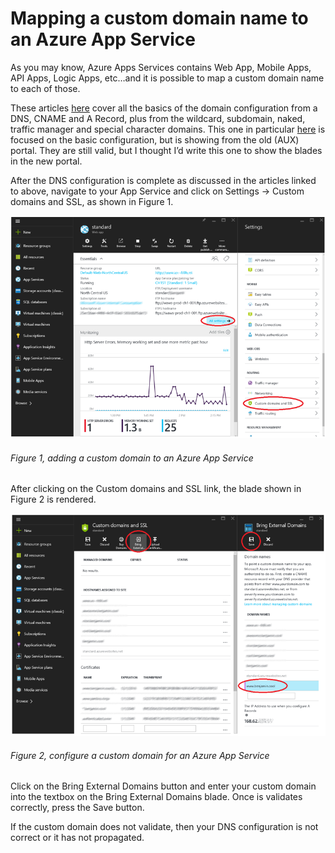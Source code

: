 # Mapping a custom domain name to an Azure App Service

As you may know, Azure Apps Services contains Web App, Mobile Apps, API Apps, Logic Apps, etc…and it is possible to map a custom domain name to each of those.

These articles [here][LINK1] cover all the basics of the domain configuration from a DNS, CNAME and A Record, plus from the wildcard, subdomain, naked, traffic manager and special character domains. This one in particular [here][LINK2] is focused on the basic configuration, but is showing from the old (AUX) portal. They are still valid, but I thought I’d write this one to show the blades in the new portal.

After the DNS configuration is complete as discussed in the articles linked to above, navigate to your App Service and click on Settings -> Custom domains and SSL, as shown in Figure 1.

![adding a custom domain to an Azure App Service][FIGURE1]
###### Figure 1, adding a custom domain to an Azure App Service

After clicking on the Custom domains and SSL link, the blade shown in Figure 2 is rendered.

![configure a custom domain for an Azure App Service][FIGURE2]
###### Figure 2, configure a custom domain for an Azure App Service

Click on the Bring External Domains button and enter your custom domain into the textbox on the Bring External Domains blade. Once is validates correctly, press the Save button.

If the custom domain does not validate, then your DNS configuration is not correct or it has not propagated.

[FIGURE1]: ../images/2016/msdn-0639.png "Figure 1, adding a custom domain to an Azure App Service"
[FIGURE2]: ../images/2016/msdn-0640.png "Figure 2, configure a custom domain for an Azure App Service"

[LINK1]: http://blogs.msdn.com/b/waws/archive/tags/custom+domains/
[LINK2]: http://blogs.msdn.com/b/waws/archive/2014/01/22/three-easy-steps-to-add-a-custom-domain-to-a-waws-site.aspx
